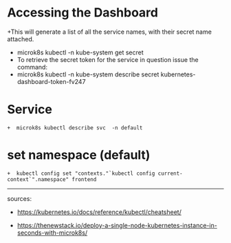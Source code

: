 # Accessing the Dashboard
 +This will generate a list of all the service names, with their secret name attached.
  + microk8s kubectl -n kube-system get secret
  + To retrieve the secret token for the service in question issue the command: 
  + microk8s kubectl -n kube-system describe secret kubernetes-dashboard-token-fv247

# Service
    +  microk8s kubectl describe svc  -n default

#  set namespace  (default)
    +  kubectl config set "contexts."`kubectl config current-context`".namespace" frontend
    
     
---  
sources: 
 - https://kubernetes.io/docs/reference/kubectl/cheatsheet/

 - https://thenewstack.io/deploy-a-single-node-kubernetes-instance-in-seconds-with-microk8s/
